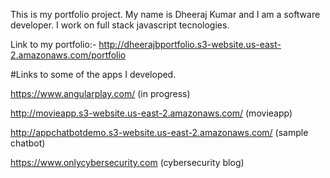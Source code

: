 This is my portfolio project. My name is Dheeraj Kumar and I am a software developer. I work on full stack javascript tecnologies.

Link to my portfolio:- http://dheerajbportfolio.s3-website.us-east-2.amazonaws.com/portfolio

#Links to some of the apps I developed.

https://www.angularplay.com/ (in progress)

http://movieapp.s3-website.us-east-2.amazonaws.com/ (movieapp)

http://appchatbotdemo.s3-website.us-east-2.amazonaws.com/ (sample chatbot)

https://www.onlycybersecurity.com (cybersecurity blog)